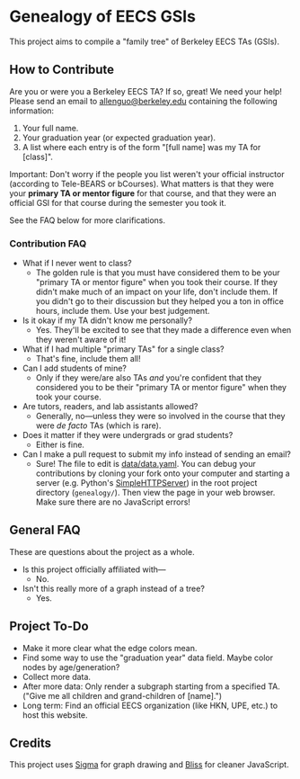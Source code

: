 # Genealogy of EECS GSIs

This project aims to compile a "family tree" of Berkeley EECS TAs (GSIs).

## How to Contribute

Are you or were you a Berkeley EECS TA? If so, great! We need your help!
Please send an email to allenguo@berkeley.edu containing the following information:

1. Your full name.
2. Your graduation year (or expected graduation year).
3. A list where each entry is of the form "[full name] was my TA for [class]".

Important: Don't worry if the people you list weren't your official instructor (according to Tele-BEARS or bCourses).
What matters is that they were your **primary TA or mentor figure** for that course, and that they were an official GSI for
that course during the semester you took it.

See the FAQ below for more clarifications.

### Contribution FAQ

* What if I never went to class?
  * The golden rule is that you must have considered them to be your "primary TA or mentor figure" when you took their course. If they didn't make much of an impact on your life, don't include them. If you didn't go to their discussion but they helped you a ton in office hours, include them. Use your best judgement.
* Is it okay if my TA didn't know me personally?
  * Yes. They'll be excited to see that they made a difference even when they weren't aware of it!
* What if I had multiple "primary TAs" for a single class?
  * That's fine, include them all!
* Can I add students of mine?
  * Only if they were/are also TAs *and* you're confident that they considered you to be their "primary TA or mentor figure" when they took your course.
* Are tutors, readers, and lab assistants allowed?
  * Generally, no&mdash;unless they were so involved in the course that they were *de facto* TAs (which is rare).
* Does it matter if they were undergrads or grad students?
  * Either is fine.
* Can I make a pull request to submit my info instead of sending an email?
  * Sure! The file to edit is [data/data.yaml](https://github.com/guoguo12/genealogy/blob/gh-pages/data/data.yaml). You can debug your contributions by cloning your fork onto your computer and starting a server (e.g. Python's [SimpleHTTPServer](https://docs.python.org/2/library/simplehttpserver.html)) in the root project directory (`genealogy/`). Then view the page in your web browser. Make sure there are no JavaScript errors!

## General FAQ

These are questions about the project as a whole.

* Is this project officially affiliated with&mdash;
  * No.
* Isn't this really more of a graph instead of a tree?
  * Yes.

## Project To-Do

* Make it more clear what the edge colors mean.
* Find some way to use the "graduation year" data field. Maybe color nodes by age/generation?
* Collect more data.
* After more data: Only render a subgraph starting from a specified TA. ("Give me all children and grand-children of [name].")
* Long term: Find an official EECS organization (like HKN, UPE, etc.) to host this website.

## Credits

This project uses [Sigma](https://github.com/jacomyal/sigma.js) for graph drawing and [Bliss](https://github.com/LeaVerou/bliss) for cleaner JavaScript.
